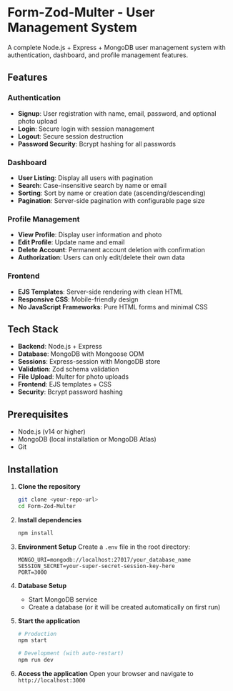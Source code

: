 # Form-Zod-Multer - User Management System

A complete Node.js + Express + MongoDB user management system with authentication, dashboard, and profile management features.

## Features

###  Authentication
- **Signup**: User registration with name, email, password, and optional photo upload
- **Login**: Secure login with session management
- **Logout**: Secure session destruction
- **Password Security**: Bcrypt hashing for all passwords

###  Dashboard
- **User Listing**: Display all users with pagination
- **Search**: Case-insensitive search by name or email
- **Sorting**: Sort by name or creation date (ascending/descending)
- **Pagination**: Server-side pagination with configurable page size

###  Profile Management
- **View Profile**: Display user information and photo
- **Edit Profile**: Update name and email
- **Delete Account**: Permanent account deletion with confirmation
- **Authorization**: Users can only edit/delete their own data

###  Frontend
- **EJS Templates**: Server-side rendering with clean HTML
- **Responsive CSS**: Mobile-friendly design
- **No JavaScript Frameworks**: Pure HTML forms and minimal CSS

## Tech Stack

- **Backend**: Node.js + Express
- **Database**: MongoDB with Mongoose ODM
- **Sessions**: Express-session with MongoDB store
- **Validation**: Zod schema validation
- **File Upload**: Multer for photo uploads
- **Frontend**: EJS templates + CSS
- **Security**: Bcrypt password hashing

## Prerequisites

- Node.js (v14 or higher)
- MongoDB (local installation or MongoDB Atlas)
- Git

## Installation

1. **Clone the repository**
   ```bash
   git clone <your-repo-url>
   cd Form-Zod-Multer
   ```

2. **Install dependencies**
   ```bash
   npm install
   ```

3. **Environment Setup**
   Create a `.env` file in the root directory:
   ```env
   MONGO_URI=mongodb://localhost:27017/your_database_name
   SESSION_SECRET=your-super-secret-session-key-here
   PORT=3000
   ```

4. **Database Setup**
   - Start MongoDB service
   - Create a database (or it will be created automatically on first run)

5. **Start the application**
   ```bash
   # Production
   npm start
   
   # Development (with auto-restart)
   npm run dev
   ```

6. **Access the application**
   Open your browser and navigate to `http://localhost:3000`

